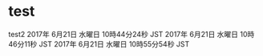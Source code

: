 # test
test2
2017年 6月21日 水曜日 10時44分24秒 JST
2017年 6月21日 水曜日 10時46分11秒 JST
2017年 6月21日 水曜日 10時55分54秒 JST
